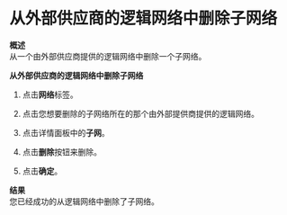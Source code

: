 # 从外部供应商的逻辑网络中删除子网络

**概述**<br/>
从一个由外部供应商提供的逻辑网络中删除一个子网络。

**从外部供应商的逻辑网络中删除子网络**

1. 点击**网络**标签。

2. 点击您想要删除的子网络所在的那个由外部提供商提供的逻辑网络。

3. 点击详情面板中的**子网**。

4. 点击**删除**按钮来删除。

5. 点击**确定**。

**结果**<br/>
您已经成功的从逻辑网络中删除了子网络。
